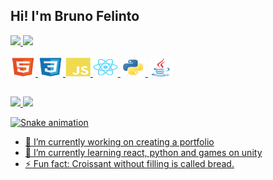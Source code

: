 ## Hi! I'm Bruno Felinto
<div>
  <a href="https://github.com/felintob">
  <img height="180em" src="https://github-readme-stats.vercel.app/api?username=felintob&show_icons=true&theme=synthwave&include_all_commits=true&count_private=true">
  <img height="180em" src="https://github-readme-stats.vercel.app/api/top-langs/?username=felintob&layout=compact&langs_count=16&theme=synthwave">
</div>
<div style="display: inline_block"><br>
  <img aling="center" alt="Bruno-html" height="30" width="40" src="https://raw.githubusercontent.com/devicons/devicon/master/icons/html5/html5-original.svg">
  <img aling="center" alt="Bruno-Js" height="30" width="40" src="https://raw.githubusercontent.com/devicons/devicon/master/icons/css3/css3-original.svg">
  <img aling="center" alt="Bruno-Js" height="30" width="40" src="https://raw.githubusercontent.com/devicons/devicon/master/icons/javascript/javascript-plain.svg">
  <img aling="center" alt="Bruno-Js" height="30" width="40" src="https://raw.githubusercontent.com/devicons/devicon/master/icons/react/react-original.svg">
  <img aling="center" alt="Bruno-Js" height="30" width="40" src="https://raw.githubusercontent.com/devicons/devicon/master/icons/python/python-original.svg">
  <img aling="center" alt="Bruno-Js" height="30" width="40" src="https://raw.githubusercontent.com/devicons/devicon/master/icons/java/java-original.svg">
</div>

##

<div>
  <a href="https://www.linkedin.com/in/bruno-felinto-24b837216/" taget="_blank"><img src="https://img.shields.io/badge/LinkedIn-blue?style=for-the-badge&logo=linkedin">
  <a href="https://twitter.com/raven_rune" taget="_blank"><img src="https://img.shields.io/badge/Twitter-blue?style=for-the-badge&logo=twitter&logoColor=white">
  
</div>

![Snake animation](https://github.com/felintob/felintob/blob/output/github-contribution-grid-snake.svg)




- 🔭 I’m currently working on creating a portfolio
- 🌱 I’m currently learning react, python and games on unity
- ⚡ Fun fact: Croissant without filling is called bread.

